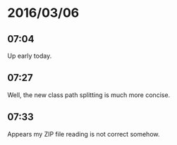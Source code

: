 # 2016/03/06

## 07:04

Up early today.

## 07:27

Well, the new class path splitting is much more concise.

## 07:33

Appears my ZIP file reading is not correct somehow.

